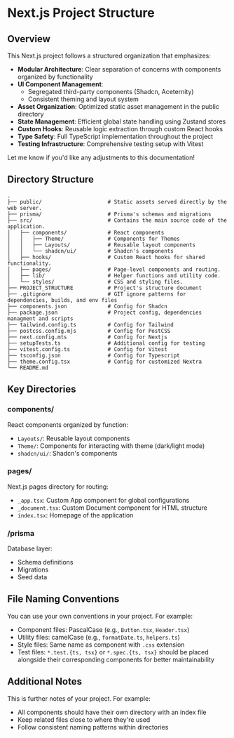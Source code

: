# Next.js Project Structure

## Overview

This Next.js project follows a structured organization that emphasizes:

- **Modular Architecture**: Clear separation of concerns with components organized by functionality
- **UI Component Management**:
  - Segregated third-party components (Shadcn, Aceternity)
  - Consistent theming and layout system
- **Asset Organization**: Optimized static asset management in the public directory
- **State Management**: Efficient global state handling using Zustand stores
- **Custom Hooks**: Reusable logic extraction through custom React hooks
- **Type Safety**: Full TypeScript implementation throughout the project
- **Testing Infrastructure**: Comprehensive testing setup with Vitest

Let me know if you'd like any adjustments to this documentation!

## Directory Structure

    .
    ├── public/                     # Static assets served directly by the web server.
    ├── prisma/                     # Prisma's schemas and migrations
    ├── src/                        # Contains the main source code of the application.
    │   ├── components/             # React components
    │   │   ├── Theme/              # Components for Themes
    │   │   ├── Layouts/            # Reusable layout components
    │   │   └── shadcn/ui/          # Shadcn's components
    │   ├── hooks/                  # Custom React hooks for shared functionality.
    │   ├── pages/                  # Page-level components and routing.
    │   ├── lib/                    # Helper functions and utility code.
    │   └── styles/                 # CSS and styling files.
    ├── PROJECT_STRUCTURE           # Project's structure document
    ├── .gitignore                  # GIT ignore patterns for dependencies, builds, and env files
    ├── components.json             # Config for Shadcn
    ├── package.json                # Project config, dependencies managment and scripts
    ├── tailwind.config.ts          # Config for Tailwind
    ├── postcss.config.mjs          # Config for PostCSS
    ├── next.config.mts             # Config for Nextjs
    ├── setupTests.ts               # Additional config for testing
    ├── vitest.config.ts            # Config for Vitest
    ├── tsconfig.json               # Config for Typescript
    ├── theme.config.tsx            # Config for customized Nextra
    └── README.md

## Key Directories

### components/

React components organized by function:

- `Layouts/`: Reusable layout components
- `Theme/`: Components for interacting with theme (dark/light mode)
- `shadcn/ui/`: Shadcn's components

### pages/

Next.js pages directory for routing:

- `_app.tsx`: Custom App component for global configurations
- `_document.tsx`: Custom Document component for HTML structure
- `index.tsx`: Homepage of the application

### /prisma

Database layer:

- Schema definitions
- Migrations
- Seed data

## File Naming Conventions

You can use your own conventions in your project. For example:

- Component files: PascalCase (e.g., `Button.tsx`, `Header.tsx`)
- Utility files: camelCase (e.g., `formatDate.ts`, `helpers.ts`)
- Style files: Same name as component with `.css` extension
- Test files: `*.test.{ts, tsx}` or `*.spec.{ts, tsx}` should be placed alongside their corresponding components for better maintainability

## Additional Notes

This is further notes of your project. For example:

- All components should have their own directory with an index file
- Keep related files close to where they're used
- Follow consistent naming patterns within directories
